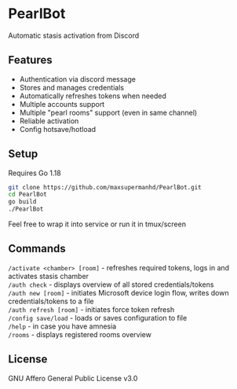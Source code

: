 # PearlBot

Automatic stasis activation from Discord

## Features

- Authentication via discord message
- Stores and manages credentials
- Automatically refreshes tokens when needed
- Multiple accounts support
- Multiple "pearl rooms" support (even in same channel)
- Reliable activation
- Config hotsave/hotload

## Setup

Requires Go 1.18

```bash
git clone https://github.com/maxsupermanhd/PearlBot.git
cd PearlBot
go build
./PearlBot
```

Feel free to wrap it into service or run it in tmux/screen

## Commands

`/activate <chamber> [room]` - refreshes required tokens, logs in and activates stasis chamber\
`/auth check` - displays overview of all stored credentials/tokens\
`/auth new [room]` - initiates Microsoft device login flow, writes down credentials/tokens to a file\
`/auth refresh [room]` - initiates force token refresh\
`/config save/load` - loads or saves configuration to file\
`/help` - in case you have amnesia\
`/rooms` - displays registered rooms overview

## License

GNU Affero General Public License v3.0
